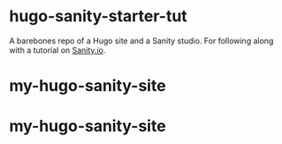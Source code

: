 # hugo-sanity-starter-tut
A barebones repo of a Hugo site and a Sanity studio. For following along with a tutorial on [Sanity.io](https://sanity.io).
# my-hugo-sanity-site
# my-hugo-sanity-site
